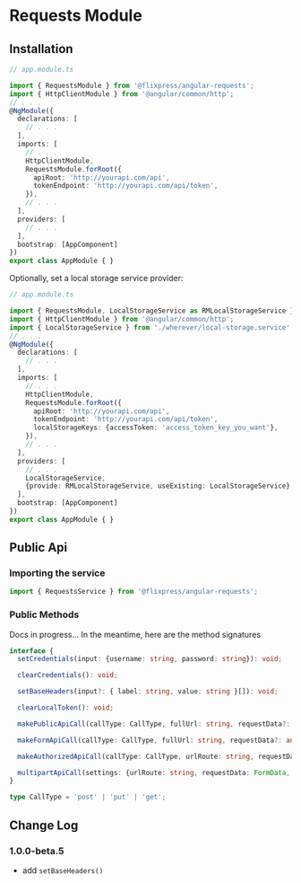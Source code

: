 # Requests Module

## Installation

```typescript
// app.module.ts

import { RequestsModule } from '@flixpress/angular-requests';
import { HttpClientModule } from '@angular/common/http';
// . . .
@NgModule({
  declarations: [
    // . . .
  ],
  imports: [
    // . . .
    HttpClientModule,
    RequestsModule.forRoot({
      apiRoot: 'http://yourapi.com/api',
      tokenEndpoint: 'http://yourapi.com/api/token',
    }),
    // . . .
  ],
  providers: [
    // . . .
  ],
  bootstrap: [AppComponent]
})
export class AppModule { }
```

Optionally, set a local storage service provider:

```typescript
// app.module.ts

import { RequestsModule, LocalStorageService as RMLocalStorageService } from '@flixpress/angular-requests';
import { HttpClientModule } from '@angular/common/http';
import { LocalStorageService } from './wherever/local-storage.service';
// . . .
@NgModule({
  declarations: [
    // . . .
  ],
  imports: [
    // . . .
    HttpClientModule,
    RequestsModule.forRoot({
      apiRoot: 'http://yourapi.com/api',
      tokenEndpoint: 'http://yourapi.com/api/token',
      localStorageKeys: {accessToken: 'access_token_key_you_want'},
    }),
    // . . .
  ],
  providers: [
    // . . .
    LocalStorageService,
    {provide: RMLocalStorageService, useExisting: LocalStorageService}
  ],
  bootstrap: [AppComponent]
})
export class AppModule { }
```

## Public Api

### Importing the service
```javascript
import { RequestsService } from '@flixpress/angular-requests';
```

### Public Methods

Docs in progress... In the meantime, here are the method signatures

```typescript
interface {
  setCredentials(input: {username: string, password: string}): void;

  clearCredentials(): void;

  setBaseHeaders(input?: { label: string, value: string }[]): void;

  clearLocalToken(): void;

  makePublicApiCall(callType: CallType, fullUrl: string, requestData?: any): Promise<ServerResponse>;

  makeFormApiCall(callType: CallType, fullUrl: string, requestData?: any): Promise<ServerResponse>;

  makeAuthorizedApiCall(callType: CallType, urlRoute: string, requestData?: any): Promise<ServerResponse>;

  multipartApiCall(settings: {urlRoute: string, requestData: FormData, apiRoot?: string}): Promise<ServerResponse>;
}

type CallType = 'post' | 'put' | 'get';
```

## Change Log

### 1.0.0-beta.5

* add `setBaseHeaders()`
